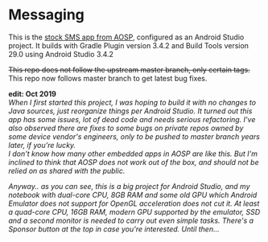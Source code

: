 # Messaging
This is the [stock SMS app from AOSP](https://android.googlesource.com/platform/packages/apps/Messaging/), configured as an Android Studio project. It builds with Gradle Plugin version 3.4.2 and Build Tools version 29.0 using Android Studio 3.4.2

~~This repo does not follow the upstream master branch, only certain tags.~~ This repo now follows master branch to get latest bug fixes.

**edit: Oct 2019**  
_When I first started this project, I was hoping to build it with no changes to Java sources, just reorganize things per Android Studio._
_It turned out this app has some issues, lot of dead code and needs serious refactoring. I've also observed there are fixes to some bugs on private repos owned by some device vendor's engineers, only to be pushed to master branch years later, if you're lucky._  
_I don't know how many other embedded apps in AOSP are like this. But I'm inclined to think that AOSP does not work out of the box, and should not be relied on as shared with the public._

_Anyway.. as you can see, this is a big project for Android Studio, and my notebook with dual-core CPU, 8GB RAM and some old GPU which Android Emulator does not support for OpenGL acceleration does not cut it. At least a quad-core CPU, 16GB RAM, modern GPU supported by the emulator, SSD and a second monitor is needed to carry out even simple tasks. There's a Sponsor button at the top in case you're interested. Until then..._

